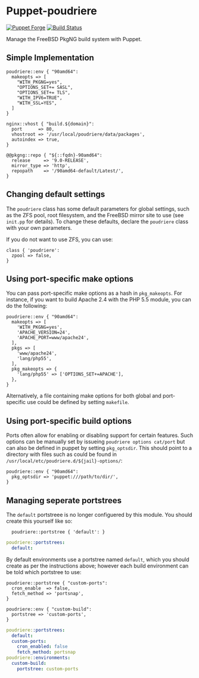 # Puppet-poudriere

[![Puppet Forge](https://img.shields.io/puppetforge/v/zleslie/poudriere.svg)]() [![Build Status](https://travis-ci.org/xaque208/puppet-poudriere.svg?branch=master)](https://travis-ci.org/xaque208/puppet-poudriere)

Manage the FreeBSD PkgNG build system with Puppet.

## Simple Implementation

```Puppet
poudriere::env { "90amd64":
  makeopts => [
    "WITH_PKGNG=yes",
    "OPTIONS_SET+= SASL",
    "OPTIONS_SET+= TLS",
    "WITH_IPV6=TRUE",
    "WITH_SSL=YES",
  ]
}

nginx::vhost { "build.${domain}":
  port      => 80,
  vhostroot => '/usr/local/poudriere/data/packages',
  autoindex => true,
}

@@pkgng::repo { "${::fqdn}-90amd64":
  release     => '9.0-RELEASE',
  mirror_type => 'http',
  repopath    => '/90amd64-default/Latest/',
}
```

## Changing default settings

The `poudriere` class has some default parameters for global settings, such as the ZFS pool, root filesystem, and the FreeBSD mirror site to use (see `init.pp` for details). To change these defaults, declare the `poudriere` class with your own parameters.

If you do not want to use ZFS, you can use:

```Puppet
class { 'poudriere':
  zpool => false,
}
```

## Using port-specific make options

You can pass port-specific make options as a hash in `pkg_makeopts`. For instance, if you want to build Apache 2.4 with the PHP 5.5 module, you can do the following:

```Puppet
poudriere::env { "90amd64":
  makeopts => [
    'WITH_PKGNG=yes',
    'APACHE_VERSION=24',
    'APACHE_PORT=www/apache24',
  ],
  pkgs => [
    'www/apache24',
    'lang/php55',
  ],
  pkg_makeopts => {
    'lang/php55' => ['OPTIONS_SET+=APACHE'],
  },
}
```

Alternatively, a file containing make options for both global and port-specific use could be defined by setting `makefile`.

## Using port-specific build options

Ports often allow for enabling or disabling support for certain features. Such options can be manually set by issueing `poudriere options cat/port` but can also be defined in puppet by setting `pkg_optsdir`. This should point to a directory with files such as could be found in `/usr/local/etc/poudriere.d/${jail}-options/`:

```Puppet
poudriere::env { "90amd64":
  pkg_optsdir => 'puppet:///path/to/dir/',
}
```

## Managing seperate portstrees

The `default` portstreee is no longer configuered by this module.  You should create this yourself like so:

```Puppet
  poudriere::portstree { 'default': }
```

```yaml
poudriere::portstrees:
  default:
```

By default environments use a portstree named `default`, which you should create as per the instructions above; however each build environment can be told which portstree to use:

```Puppet
poudriere::portstree { "custom-ports":
  cron_enable  => false,
  fetch_method => 'portsnap',
}

poudriere::env { "custom-build":
  portstree => 'custom-ports',
}
```

```yaml
poudriere::portstrees:
  default:
  custom-ports:
    cron_enabled: false
    fetch_method: portsnap
poudriere::environments:
  custom-build:
    portstree: custom-ports
```

